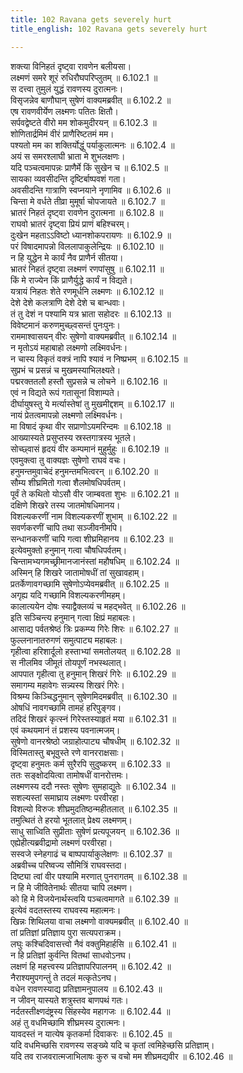 ```yaml
---
title: 102 Ravana gets severely hurt
title_english: 102 Ravana gets severely hurt

---
```

<div class="audioEmbed"  caption="श्रीराम-हरिसीताराममूर्ति-घनपाठिभ्यां वचनम्" src="https://archive.org/download/Ramayana-recitation-Sriram-harisItArAmamUrti-Ghanapaati-v2/Kanda_6/Kanda_6_YK-102-Ravana_gets_severely_hurt_0.mp3"></div>

शक्त्या विनिहतं दृष्ट्वा रावणेन बलीयसा।  
लक्ष्मणं समरे शूरं रुधिरौघपरिप्लुतम् ॥ 6.102.1 ॥   
स दत्त्वा तुमुलं युद्धं रावणस्य दुरात्मनः।  
विसृजन्नेव बाणौघान् सुषेणं वाक्यमब्रवीत् ॥ 6.102.2 ॥   
एष रावणवीर्येण लक्ष्मणः पतितः क्षितौ।  
सर्पवद्वेष्टते वीरो मम शोकमुदीरयन् ॥ 6.102.3 ॥   
शोणितार्द्रमिमं वीरं प्राणैरिष्टतमं मम।  
पश्यतो मम का शक्तिर्योद्धुं पर्याकुलात्मनः ॥ 6.102.4 ॥   
अयं स समरश्लाघी भ्राता मे शुभलक्षणः।  
यदि पञ्चत्वमापन्नः प्राणैर्मे किं सुखेन च ॥ 6.102.5 ॥   
सायका व्यवसीदन्ति दृष्टिर्बाष्पवशं गता।  
अवसीदन्ति गात्राणि स्वप्नयाने नृणामिव ॥ 6.102.6 ॥   
चिन्ता मे वर्धते तीव्रा मुमूर्षा चोपजायते ॥ 6.102.7 ॥   
भ्रातरं निहतं दृष्ट्वा रावणेन दुरात्मना ॥ 6.102.8 ॥   
राघवो भ्रातरं दृष्ट्वा प्रियं प्राणं बहिश्चरम्।  
दुःखेन महताऽऽविष्टो ध्यानशोकपरायणः ॥ 6.102.9 ॥   
परं विषादमापन्नो विललापाकुलेन्द्रियः ॥ 6.102.10 ॥   
न हि युद्धेन मे कार्यं नैव प्राणैर्न सीतया।  
भ्रातरं निहतं दृष्ट्वा लक्ष्मणं रणपांसुषु ॥ 6.102.11 ॥   
किं मे राज्येन किं प्राणैर्युद्धे कार्यं न विद्यते।  
यत्रायं निहतः शेते रणमूर्धनि लक्ष्मणः ॥ 6.102.12 ॥   
देशे देशे कलत्राणि देशे देशे च बान्धवाः।  
तं तु देशं न पश्यामि यत्र भ्राता सहोदरः ॥ 6.102.13 ॥   
विवेष्टमानं करुणमुच्छ्वसन्तं पुनःपुनः।  
राममाश्वासयन् वीरः सुषेणो वाक्यमब्रवीत् ॥ 6.102.14 ॥   
न मृतोऽयं महाबाहो लक्ष्मणो लक्ष्मिवर्धनः।  
न चास्य विकृतं वक्त्रं नापि श्यावं न निष्प्रभम् ॥ 6.102.15 ॥   
सुप्रभं च प्रसन्नं च मुखमस्याभिलक्ष्यते।  
पद्मरक्ततलौ हस्तौ सुप्रसन्ने च लोचने ॥ 6.102.16 ॥   
एवं न विद्यते रूपं गतासूनां विशाम्पते।  
दीर्घायुषस्तु ये मर्त्यास्तेषां तु मुखमीद्दशम् ॥ 6.102.17 ॥   
नायं प्रेतत्वमापन्नो लक्ष्मणो लक्ष्मिवर्धनः।  
मा विषादं कृथा वीर सप्राणोऽयमरिन्दमः ॥ 6.102.18 ॥   
आख्यास्यते प्रसुप्तस्य स्रस्तगात्रस्य भूतले।  
सोच्छ्वासं हृदयं वीर कम्पमानं मुहुर्मुहुः ॥ 6.102.19 ॥   
एवमुक्त्वा तु वाक्यज्ञः सुषेणो राघवं वचः।  
हनुमन्तमुवाचेदं हनुमन्तमभित्वरन् ॥ 6.102.20 ॥   
सौम्य शीघ्रमितो गत्वा शैलमोषधिपर्वतम्।  
पूर्वं ते कथितो योऽसौ वीर जाम्बवता शुभः ॥ 6.102.21 ॥   
दक्षिणे शिखरे तस्य जातमोषधिमानय।  
विशल्यकरणीं नाम विशल्यकरणीं शुभाम् ॥ 6.102.22 ॥   
सवर्णकरणीं चापि तथा सञ्जीवनीमपि।  
सन्धानकरणीं चापि गत्वा शीघ्रमिहानय ॥ 6.102.23 ॥   
इत्येवमुक्तो हनुमान् गत्वा चौषधिपर्वतम्।  
चिन्तामभ्यगमच्छ्रीमानजानंस्तां महौषधिम् ॥ 6.102.24 ॥   
अस्मिन् हि शिखरे जातामोषधीं तां सुखावहाम्।  
प्रतर्केणावगच्छामि सुषेणोऽप्येवमब्रवीत् ॥ 6.102.25 ॥   
अगृह्य यदि गच्छामि विशल्यकरणीमहम्।  
कालात्ययेन दोषः स्याद्वैक्लव्यं च महद्भवेत् ॥ 6.102.26 ॥   
इति सञ्चिन्त्य हनुमान् गत्वा क्षिप्रं महाबलः।  
आसाद्य पर्वतश्रेष्ठं त्रिः प्रकम्प्य गिरेः शिरः ॥ 6.102.27 ॥   
फुल्लनानातरुगणं समुत्पाट्य महाबलः।  
गृहीत्वा हरिशार्दूलो हस्ताभ्यां समतोलयत् ॥ 6.102.28 ॥   
स नीलमिव जीमूतं तोयपूर्णं नभस्थलात्।  
आपपात गृहीत्वा तु हनुमान् शिखरं गिरेः ॥ 6.102.29 ॥   
समागम्य महावेगः सन्न्यस्य शिखरं गिरेः।  
विश्रम्य किञ्चिद्धनुमान् सुषेणमिदमब्रवीत् ॥ 6.102.30 ॥   
ओषधिं नावगच्छामि तामहं हरिपुङ्गव।  
तदिदं शिखरं कृत्स्नं गिरेस्तस्याहृतं मया ॥ 6.102.31 ॥   
एवं कथयमानं तं प्रशस्य पवनात्मजम्।  
सुषेणो वानरश्रेष्ठो जग्राहोत्पाट्य चौषधीम् ॥ 6.102.32 ॥   
विस्मितास्तु बभूवुस्ते रणे वानरराक्षसाः।  
दृष्ट्वा हनुमतः कर्म सुरैरपि सुदुष्करम् ॥ 6.102.33 ॥   
ततः सङ्क्षोदयित्वा तामोषधीं वानरोत्तमः।  
लक्ष्मणस्य ददौ नस्तः सुषेणः सुमहाद्युतेः ॥ 6.102.34 ॥   
सशल्यस्तां समाघ्राय लक्ष्मणः परवीरहा।  
विशल्यो विरुजः शीघ्रमुदतिष्ठन्महीतलात् ॥ 6.102.35 ॥   
तमुत्थितं ते हरयो भूतलात् प्रेक्ष्य लक्ष्मणम्।  
साधु साध्विति सुप्रीताः सुषेणं प्रत्यपूजयन् ॥ 6.102.36 ॥   
एह्येहीत्यब्रवीद्रामो लक्ष्मणं परवीरहा।  
सस्वजे स्नेहगाढं च बाष्पपार्याकुलेक्षणः ॥ 6.102.37 ॥   
अब्रवीच्च परिष्वज्य सौमित्रिं राघवस्तदा।  
दिष्ट्या त्वां वीर पश्यामि मरणात् पुनरागतम् ॥ 6.102.38 ॥   
न हि मे जीवितेनार्थः सीतया चापि लक्ष्मण।  
को हि मे विजयेनार्थस्त्वयि पञ्चत्वमागते ॥ 6.102.39 ॥   
इत्येवं वदतस्तस्य राघवस्य महात्मनः।  
खिन्नः शिथिलया वाचा लक्ष्मणो वाक्यमब्रवीत् ॥ 6.102.40 ॥   
तां प्रतिज्ञां प्रतिज्ञाय पुरा सत्यपराक्रम।  
लघुः कश्चिदिवासत्त्वो नैवं वक्तुमिहार्हसि ॥ 6.102.41 ॥   
न हि प्रतिज्ञां कुर्वन्ति वितथां साधवोऽनघ।  
लक्षणं हि महत्त्वस्य प्रतिज्ञापरिपालनम् ॥ 6.102.42 ॥   
नैराश्यमुपगन्तुं ते तदलं मत्कृतेऽनघ।  
वधेन रावणस्याद्य प्रतिज्ञामनुपालय ॥ 6.102.43 ॥   
न जीवन् यास्यते शत्रुस्तव बाणपथं गतः।  
नर्दतस्तीक्ष्णदंष्ट्रस्य सिंहस्येव महागजः ॥ 6.102.44 ॥   
अहं तु वधमिच्छामि शीघ्रमस्य दुरात्मनः।  
यावदस्तं न यात्येष कृतकर्मा दिवाकरः ॥ 6.102.45 ॥   
यदि वधमिच्छसि रावणस्य सङ्ख्ये यदि च कृतां त्वमिहेच्छसि प्रतिज्ञाम्।  
यदि तव राजवरात्मजाभिलाषः कुरु च वचो मम शीघ्रमद्यवीर ॥ 6.102.46 ॥   